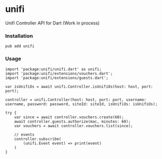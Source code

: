 # unifi
Unifi Controller API for Dart
(Work in process)

### Installation

```pub add unifi```

### Usage
```
import 'package:unifi/unifi.dart' as unifi;
import 'package:unifi/extensions/vouchers.dart';
import 'package:unifi/extensions/guests.dart';

var isUnifiOs = await unifi.Controller.isUnifiOs(host: host, port: port);

controller = unifi.Controller(host: host, port: port, username: username, password: password, siteId: siteId, isUnifiOs: isUnifiOs);

try {
    var since = await controller.vouchers.create(60);
    await controller.guests.authorize(mac, minutes: 60);
    var vouchers = await controller.vouchers.list(since);

    // events
    controller.subscribe(
        (unifi.Event event) => print(event)
    )
} 
```
